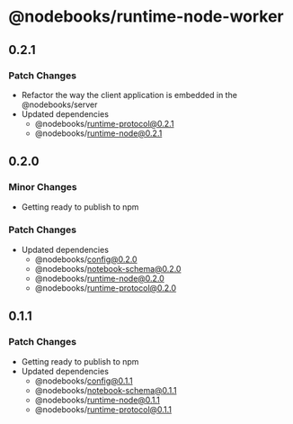 # @nodebooks/runtime-node-worker

## 0.2.1

### Patch Changes

- Refactor the way the client application is embedded in the @nodebooks/server
- Updated dependencies
  - @nodebooks/runtime-protocol@0.2.1
  - @nodebooks/runtime-node@0.2.1

## 0.2.0

### Minor Changes

- Getting ready to publish to npm

### Patch Changes

- Updated dependencies
  - @nodebooks/config@0.2.0
  - @nodebooks/notebook-schema@0.2.0
  - @nodebooks/runtime-node@0.2.0
  - @nodebooks/runtime-protocol@0.2.0

## 0.1.1

### Patch Changes

- Getting ready to publish to npm
- Updated dependencies
  - @nodebooks/config@0.1.1
  - @nodebooks/notebook-schema@0.1.1
  - @nodebooks/runtime-node@0.1.1
  - @nodebooks/runtime-protocol@0.1.1
